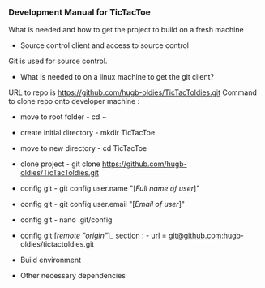 ### Development Manual for TicTacToe

What is needed and how to get the project to build on a fresh machine

- Source control client and access to source control

Git is used for source control.
 - What is needed to on a linux machine to get the git client?

URL to repo is <https://github.com/hugb-oldies/TicTacToldies.git>
Command to clone repo onto developer machine :
 - move to root folder      - cd ~
 - create initial directory - mkdir TicTacToe
 - move to new directory    - cd TicTacToe
 - clone project            - git clone <https://github.com/hugb-oldies/TicTacToldies.git>
 - config git               - git config user.name "[_Full name of user_]"
 - config git               - git config user.email "[_Email of user_]"
 - config git               - nano .git/config
 - config git [_remote "origin"_]_ section :
                            - url = git@github.com:hugb-oldies/tictactoldies.git


- Build environment

- Other necessary dependencies


